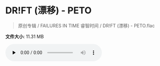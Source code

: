 # DR!FT (漂移) - PETO

> 原创专辑 / FAILURES IN TIME 睿智时间 / DR!FT (漂移) - PETO.flac

**文件大小**: 11.31 MB

<audio preload="none" controls><source src="https://file.hsyhx.top/archive/原创专辑/FAILURES_IN_TIME_睿智时间/DR!FT (漂移) - PETO.flac" type="audio/mpeg">您的浏览器不支持此音频格式</audio>